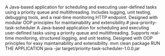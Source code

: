 A Java-based application for scheduling and executing user-defined tasks using a priority queue and multithreading.
Includes logging, unit testing, debugging tools, and a real-time monitoring HTTP endpoint.
Designed with modular OOP principles for maintainability and extensibility.# java-priority-task-scheduler
A Java-based application for scheduling and executing user-defined tasks using a priority queue and multithreading. Supports real-time monitoring, structured logging, and unit testing. Designed with OOP principles for easy maintainability and extensibility.
mvn clean package
RUN THE APPLICATION 
java -jar target/priority-task-scheduler-1.0.0.jar

